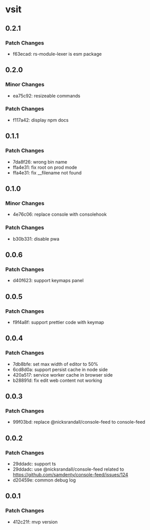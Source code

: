 # vsit

## 0.2.1

### Patch Changes

- f63ecad: rs-module-lexer is esm package

## 0.2.0

### Minor Changes

- ea75c92: resizeable commands

### Patch Changes

- f117a42: display npm docs

## 0.1.1

### Patch Changes

- 7da8f26: wrong bin name
- ffa4e31: fix root on prod mode
- ffa4e31: fix \_\_filename not found

## 0.1.0

### Minor Changes

- 4e76c06: replace console with consolehook

### Patch Changes

- b30b331: disable pwa

## 0.0.6

### Patch Changes

- d40f623: support keymaps panel

## 0.0.5

### Patch Changes

- f9f4a8f: support prettier code with keymap

## 0.0.4

### Patch Changes

- 7db8bfe: set max width of editor to 50%
- 6cd8d0a: support persist cache in node side
- 420a517: service worker cache in browser side
- b28891d: fix edit web content not working

## 0.0.3

### Patch Changes

- 99f03bd: replace @nicksrandall/console-feed to console-feed

## 0.0.2

### Patch Changes

- 29ddadc: support ts
- 29ddadc: use @nicksrandall/console-feed related to https://github.com/samdenty/console-feed/issues/124
- d20459e: common debug log

## 0.0.1

### Patch Changes

- 412c21f: mvp version
